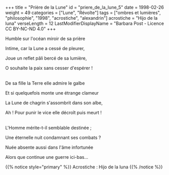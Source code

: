 +++
title = "Prière de la Lune"
id = "priere_de_la_lune_5"
date = 1998-02-26
weight = 49
categories = ["Lune", "Révolte"]
tags = ["ombres et lumières", "philosophie", "1998", "acrostiche", "alexandrin"]
acrostiche = "Hijo de la luna"
verseLength = 12
LastModifierDisplayName = "Barbara Post - Licence CC BY-NC-ND 4.0"
+++

Humble sur l'océan miroir de sa prière

Intime, car la Lune a cessé de pleurer,

Joue un reflet pâli bercé de sa lumière,

O souhaite la paix sans cesser d'espérer !

 \
De sa fille la Terre elle admire le galbe

Et si quelquefois monte une étrange clameur

La Lune de chagrin s'assombrit dans son albe,

Ah ! Pour punir le vice elle décroît puis meurt !

 \
L'Homme mérite-t-il semblable destinée ;

Une éternelle nuit condamnant ses combats ?

Nuée absente aussi dans l'âme infortunée

Alors que continue une guerre ici-bas...

{{% notice style="primary" %}}
Acrostiche : Hijo de la luna
{{% /notice %}}
